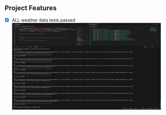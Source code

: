 ## Project Features
- [x] ALL weather data tests passed
    ![ALL tests pasted]( test_screenshot/Screen_Shot_2023-11-11_at_11.25.00_pm.png )
